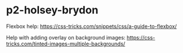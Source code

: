 # p2-holsey-brydon
Flexbox help:
https://css-tricks.com/snippets/css/a-guide-to-flexbox/

Help with adding overlay on background images:
https://css-tricks.com/tinted-images-multiple-backgrounds/